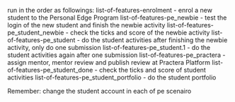 run in the order as followings:
list-of-features-enrolment - enrol a new student to the Personal Edge Program
list-of-features-pe_newbie - test the login of the new student and finish the newbie activity
list-of-features-pe_student_newbie - check the ticks and score of the newbie activity
list-of-features-pe_student - do the student activities after finishing the newbie activity, only do one submission
list-of-features-pe_student.1 - do the student activities again after one submission
list-of-features-pe_practera - assign mentor, mentor review and publish review at Practera Platform
list-of-features-pe_student_done - check the ticks and score of student activities
list-of-features-pe_student_portfolio - do the student portfolio

Remember: change the student account in each of pe scenairo